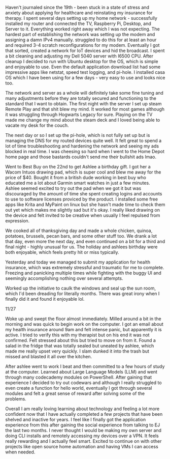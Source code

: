 Haven't journaled since the 19th - been stuck in a state of stress and anxiety about applying for healthcare and reinstating my insurance for therapy. I spent several days setting up my home network - successfully installed my router and connected the TV, Raspberry Pi, Desktop, and Server to it. Everything worked right away which I was not expecting. The hardest part of establishing the network was setting up the modem and assigning a damn IPv4 manually. struggled to do this for at least an hour and required 3-4 scratch reconfigurations for my modem. Eventually I got that sorted, created a network for IoT devices and hid the broadcast. I spent a bit cleaning and adjusting my Dell 5040 server with I6500 CPU. After cleanup I decided to run with Ubuntu desktop for the OS, which is simple and enjoyable to use. Even the default application download list had some impressive apps like netstat, speed test logging, and pi-hole. I installed casa OS which I have been using for a few days - very easy to use and looks nice too. 

The network and server as a whole will definitely take some fine tuning and many adjustments before they are totally secured and functioning to the standard that I want to obtain. The first night with the server I set up steam Remote Play and that shit blew my mind. It worked for most games although it was struggling through Hogwarts Legacy for sure. Playing on the TV made me change my mind about the steam deck and I loved being able to vacate my desk for the couch. 

The next day or so I set up the pi-hole, which is not fully set up but is managing the DNS for my routed devices quite well. It felt great to spend a lot of time troubleshooting and hardening the network and seeing my ads blocked in real time. I was cheesing so hard when I went to the Home Depot home page and those bastards couldn't send me their bullshit ads lmao. 

Went to Best Buy on the 22nd to get Ashlee a birthday gift. I got her a Wacom Intuos drawing pad, which is super cool and blew me away for the price of $40. Bought it from a british dude working in best buy who educated me a lot about Garmin smart watches in just a few minutes. Ashlee seemed excited to try out the pad when we got it but was discouraged by the amount of time she spent creating logins and accounts to use to software licenses proviced by the product. I installed some free apps like Krita and MyPaint on linux but she hasn't made time to check them out yet which makes me slightly sad but it's okay. I really liked drawing on the device and felt invited to be creative when usually I feel repulsed from expression.

We cooked all of thanksgiving day and made a whole chicken, quinoa, potatoes, brussels, pecan bars, and some other stuff too. We drank a lot that day, even more the next day, and even continued on a bit for a third and final night - highly unusual for us. The holiday and ashlees birthday were both enjoyable, which feels pretty hit or miss typically. 

Yesterday and today we managed to submit my application for health insurance, which was extremely stressful and traumatic for me to complete. Freezing and panicking multiple times while fighting with the buggy UI and seemingly accomplishing nothing over several attempts. 

Worked up the initiative to caulk the windows and seal up the sun room, which I'd been dreading for literally months. There was great irony when I finally did it and found it enjoyable lol. 

11/27

Woke up and swept the floor almost immediately. Milled around a bit in the morning and was quick to begin work on the computer. I got an email about my health insurance around 9am and felt intense panic, but apparently it is active. I tried to verify this with my therapist but on his end it was not confirmed. Felt stressed about this but tried to move on from it. Found a salad in the fridge that was totally sealed but uneated by ashlee, which made me really upset very quickly. I slam dunked it into the trash but missed and blasted it all over the kitchen.

After ashlee went to work I beat and then committed to a few hours of study at the computer. Learned about Large Language Models (LLM) and went through many codecademy modules on PowerShell. After gaining that experience I decided to try out codewars and although I really struggled to even create a function for hello world, eventually I got through several modules and felt a great sense of reward after solving some of the problems. 

Overall I am really loving learning about technology and feeling a lot more confident now that I have actually completed a few projects that have been shelved and inactive for years. I feel like I finally got the application experience from this after gaining the social experience from talking to EJ the last two months. I never thought I would be making my own server and doing CLI installs and remotely accessing my devices over a VPN. It feels really rewarding and I actually feel smart. Excited to continue on with other projects like open source home automation and having VMs I can access when needed. 